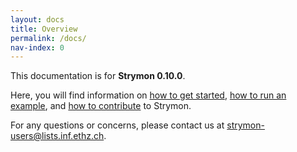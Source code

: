 ```yaml
---
layout: docs
title: Overview
permalink: /docs/
nav-index: 0
---
```


This documentation is for **Strymon 0.10.0**.

Here, you will find information on [how to get started](getting-started), [how to run an example](running-the-example), and [how to contribute](how-to-contribute) to Strymon.

For any questions or concerns, please contact us at [strymon-users@lists.inf.ethz.ch](mailto:strymon-users@lists.inf.ethz.ch).
